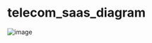 # telecom_saas_diagram

![image](https://github.com/user-attachments/assets/12313d22-92da-4f76-8f4d-e735b677654d)
